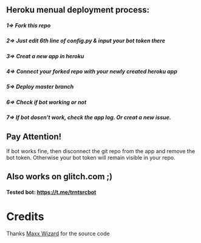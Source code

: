 ## Heroku menual deployment process:
##### 1=> Fork this repo
##### 2=> Just edit 6th line of config.py & input your bot token there
##### 3=> Creat a new app in heroku
##### 4=> Connect your forked repo with your newly created heroku app
##### 5=> Deploy master branch
##### 6=> Check if bot working or not
##### 7=> If bot dosen't work, check the app log. Or creat a new issue.

## Pay Attention!
If bot works fine, then disconnect the git repo from the app and remove the bot token. Otherwise your bot token will remain visible in your repo.


## Also works on glitch.com ;)
#### Tested bot: https://t.me/trntsrcbot


# Credits
Thanks [Maxx Wizard](https://t.me/MaxWizard) for the source code

